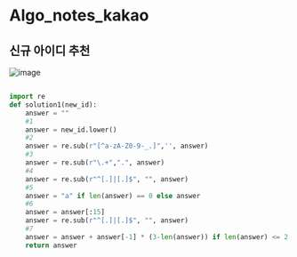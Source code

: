 # Algo_notes_kakao

## 신규 아이디 추천

![image](https://user-images.githubusercontent.com/88238335/136479738-505781fd-a220-45dc-94d2-c791c6e80ff9.png)

```Python

import re
def solution1(new_id):
    answer = ""
    #1
    answer = new_id.lower()
    #2
    answer = re.sub(r"[^a-zA-Z0-9-_.]",'', answer)
    #3
    answer = re.sub(r"\.+",".", answer)
    #4
    answer = re.sub(r"^[.]|[.]$", "", answer)
    #5
    answer = "a" if len(answer) == 0 else answer
    #6
    answer = answer[:15]
    answer = re.sub(r"^[.]|[.]$", "", answer)
    #7
    answer = answer + answer[-1] * (3-len(answer)) if len(answer) <= 2 else answer
    return answer


```

